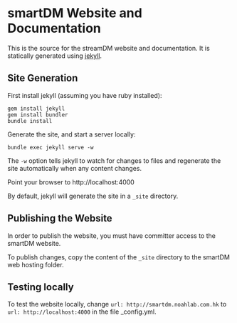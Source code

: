 # smartDM Website and Documentation
This is the source for the streamDM website and documentation. It is statically generated using [jekyll](http://jekyllrb.com).

## Site Generation
First install jekyll (assuming you have ruby installed):

```
gem install jekyll
gem install bundler
bundle install
```

Generate the site, and start a server locally:
```
bundle exec jekyll serve -w
```

The `-w` option tells jekyll to watch for changes to files and regenerate the site automatically when any content changes.

Point your browser to http://localhost:4000

By default, jekyll will generate the site in a `_site` directory.


## Publishing the Website
In order to publish the website, you must have committer access to the smartDM website.


To publish changes, copy the content of the `_site` directory to the smartDM web hosting folder.

## Testing locally

To test the website locally, change `url: http://smartdm.noahlab.com.hk` to `url: http://localhost:4000` in the file _config.yml.

